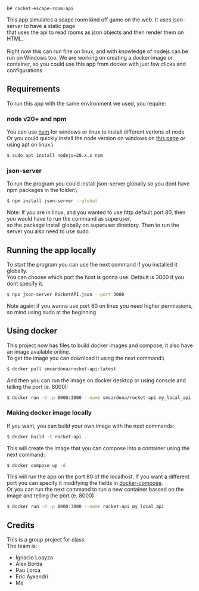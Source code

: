     b# rocket-escape-room-api

This app simulates a scape room kind off game on the web. It uses json-server to have a static page\
that uses the api to read rooms as json objects and then render them on HTML.\
\
Right now this can run fine on linux, and with knowledge of nodejs can be run on Windows too. 
We are working on creating a docker image or container, so you could use this app from docker with just few clicks and configurations

## Requirements

To run this app with the same environment we used, you require:

### node v20+ and npm
You can use  [nvm](https://www.freecodecamp.org/news/node-version-manager-nvm-install-guide/) for windows or linux to install different verions of node\
Or you could quickly install the node version on windows on [this page](https://nodejs.org/en/download/prebuilt-installer) or using apt on linux:\
```bash
$ sudo apt install nodejs=20.x.x npm
```

### json-server
To run the program you could install json-server globally so you dont have npm packages in the folder:\

```bash
$ npm install json-server --global
```
Note: If you are in linux, and you wanted to use http default port 80, then you would have to run the command as superuser,\
so the package install globally on superuser directory. Then to run the server you also need to use sudo.


## Running the app locally
To start the program you can use the next command if you installed it globally.\
You can choose which port the host is gonna use. Default is 3000 if you dont specify it.
```bash
$ npx json-server RocketAPI.json --port 3000
```
Note again: if you wanna use port 80 on linux you need higher permissions, so mind using sudo at the beginning


## Using docker
This project now has files to build docker images and compose, it also have an image available online.\
To get the image you can download it using the next command:\
```bash
$ docker pull smcardona/rocket-api:latest
```
And then you can run the image on docker desktop or using console and telling the port (e. 8000):
```bash
$ docker run -d -p 8000:3000 --name smcardona/rocket-api my_local_api
```

### Making docker image locally
If you want, you can build your own image with the next commands:

```bash
$ docker build -t rocket-api .
```

This will create the image that you can compose into a container using the next command:
```bash
$ docker compose up -d
```

This will run the app on the port 80 of the localhost. If you want a different port you can specify it modifying the fields in [docker-compose](docker-compose.yml).\
Or you can run the next command to run a new container bassed on the image and telling the port (e. 8000)

```bash
$ docker run -d -p 8000:3000 --name rocket-api my_local_api
```

 
## Credits
This is a group project for class.\
The team is:
 - Ignacio Loayza
 - Alex Borda
 - Pau Lorca
 - Eric Ayxendri
 - Me
 	

